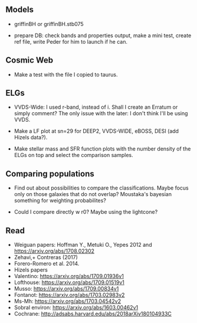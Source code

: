 
## Models ##

* griffinBH or griffinBH.stb075

* prepare DB: check bands and properties output, make a mini test, create ref file, write Peder for him to launch if he can.

## Cosmic Web ##

* Make a test with the file I copied to taurus.


## ELGs ##

* VVDS-Wide: I used r-band, instead of i. Shall I create an Erratum or simply comment? The only issue with the later: I don't think I'll be using VVDS.

* Make a LF plot at sn=29 for DEEP2, VVDS-WIDE, eBOSS, DESI (add Hizels data?). 

* Make stellar mass and SFR function plots with the number density of the ELGs on top and select the comparison samples.


## Comparing populations ##

* Find out about possibilities to compare the classifications. Maybe focus only on those galaxies that do not overlap? Moustaka's bayesian something for weighting probabilites?

* Could I compare directly w r0? Maybe using the lightcone?

## Read ##
* Weiguan papers: Hoffman Y., Metuki O., Yepes 2012 and https://arxiv.org/abs/1708.02302
* Zehavi,+ Contreras (2017)
* Forero-Romero et al. 2014.
* Hizels papers
* Valentino: https://arxiv.org/abs/1709.01936v1
* Lofthouse: https://arxiv.org/abs/1709.01519v1
* Musso: https://arxiv.org/abs/1709.00834v1
* Fontanot: https://arxiv.org/abs/1703.02983v2
* Ms-Mh: https://arxiv.org/abs/1703.04542v2
* Sobral environ: https://arxiv.org/abs/1603.00462v1
* Cochrane: http://adsabs.harvard.edu/abs/2018arXiv180104933C